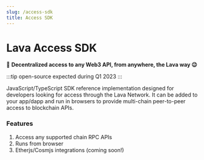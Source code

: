 ```yaml
---
slug: /access-sdk
title: Access SDK
---
```


# Lava Access SDK

🌋 **Decentralized access to any Web3 API, from anywhere, the Lava way 😉**

:::tip open-source expected during Q1 2023
:::

JavaScript/TypeScript SDK reference implementation designed for developers looking for access through the Lava Network.
It can be added to your app/dapp and run in browsers to provide multi-chain peer-to-peer access to blockchain APIs.

### Features

1. Access any supported chain RPC APIs
2. Runs from browser
3. Etherjs/Cosmjs integrations (coming soon!)